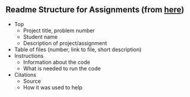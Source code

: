 ## Readme Structure for Assignments (from [here](https://github.com/rugbyprof/4883-Programming_Techniques/blob/master/Resources/03-Readmees/README.md))
- Top
  - Project title, problem number
  - Student name
  - Description of project/assignment
- Table of files (number, link to file, short description)
- Instructions
  - Information about the code
  - What is needed to run the code
- Citations
  - Source
  - How it was used to help
